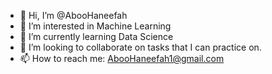 - 👋 Hi, I’m @AbooHaneefah
- 👀 I’m interested in Machine Learning
- 🌱 I’m currently learning Data Science
- 💞️ I’m looking to collaborate on tasks that I can practice on.
- 📫 How to reach me: AbooHaneefah1@gmail.com

<!---
AbooHaneefah/AbooHaneefah is a ✨ special ✨ repository because its `README.md` (this file) appears on your GitHub profile.
You can click the Preview link to take a look at your changes.
--->
